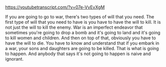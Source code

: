 https://youtubetranscript.com/?v=07e-VvEvXgM

 If you are going to go to war, there's two types of will that you need. The first type of will that you need to have is you have to have the will to kill. It is not just the will to kill the enemy. War is an imperfect endeavor that sometimes you're going to drop a bomb and it's going to land and it's going to kill women and children. And then on top of that, obviously you have to have the will to die. You have to know and understand that if you embark in a war, your sons and daughters are going to be killed. That is what is going to happen. And anybody that says it's not going to happen is naive and ignorant.